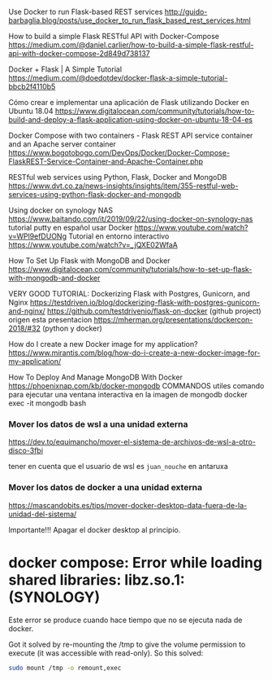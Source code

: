 Use Docker to run Flask-based REST services
http://guido-barbaglia.blog/posts/use_docker_to_run_flask_based_rest_services.html

How to build a simple Flask RESTful API with Docker-Compose
https://medium.com/@daniel.carlier/how-to-build-a-simple-flask-restful-api-with-docker-compose-2d849d738137

Docker + Flask | A Simple Tutorial
https://medium.com/@doedotdev/docker-flask-a-simple-tutorial-bbcb2f4110b5

Cómo crear e implementar una aplicación de Flask utilizando Docker en Ubuntu 18.04
https://www.digitalocean.com/community/tutorials/how-to-build-and-deploy-a-flask-application-using-docker-on-ubuntu-18-04-es

Docker Compose with two containers - Flask REST API service container and an Apache server container
https://www.bogotobogo.com/DevOps/Docker/Docker-Compose-FlaskREST-Service-Container-and-Apache-Container.php

RESTful web services using Python, Flask, Docker and MongoDB
https://www.dvt.co.za/news-insights/insights/item/355-restful-web-services-using-python-flask-docker-and-mongodb

Using docker on synology NAS
https://www.baitando.com/it/2019/09/22/using-docker-on-synology-nas
tutorial putty en español usar Docker
https://www.youtube.com/watch?v=WPl9efDUONg
Tutorial en entorno interactivo
https://www.youtube.com/watch?v=_jQXE02WfaA

How To Set Up Flask with MongoDB and Docker
https://www.digitalocean.com/community/tutorials/how-to-set-up-flask-with-mongodb-and-docker

VERY GOOD TUTORIAL:
Dockerizing Flask with Postgres, Gunicorn, and Nginx
https://testdriven.io/blog/dockerizing-flask-with-postgres-gunicorn-and-nginx/
https://github.com/testdrivenio/flask-on-docker (github project)
origen esta presentacion https://mherman.org/presentations/dockercon-2018/#32 (python y docker)

How do I create a new Docker image for my application?
https://www.mirantis.com/blog/how-do-i-create-a-new-docker-image-for-my-application/

How To Deploy And Manage MongoDB With Docker
https://phoenixnap.com/kb/docker-mongodb
COMMANDOS utiles
comando para ejecutar una ventana interactiva en la imagen de mongodb
docker exec -it mongodb bash

### Mover los datos de wsl a una unidad externa

https://dev.to/equimancho/mover-el-sistema-de-archivos-de-wsl-a-otro-disco-3fbi

tener en cuenta que el usuario de wsl es `juan_nouche` en antaruxa

### Mover los datos de docker a una unidad externa

https://mascandobits.es/tips/mover-docker-desktop-data-fuera-de-la-unidad-del-sistema/

Importante!!! Apagar el docker desktop al principio.


# docker compose: Error while loading shared libraries: libz.so.1: (SYNOLOGY)

Este error se produce cuando hace tiempo que no se ejecuta nada de docker.

Got it solved by re-mounting the /tmp to give the volume permission to execute (it was accessible with read-only). So this solved:

```bash
sudo mount /tmp -o remount,exec
```